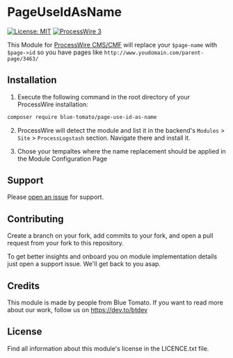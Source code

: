 # PageUseIdAsName

[![License: MIT](https://img.shields.io/badge/License-MIT-blue.svg)](https://opensource.org/licenses/MIT)
[![ProcessWire 3](https://img.shields.io/badge/ProcessWire-3.x-orange.svg)](https://github.com/processwire/processwire)

This Module for [ProcessWire CMS/CMF](http://processwire.com/) will replace your `$page-name` with `$page->id` so you have pages like
`http://www.youdomain.com/parent-page/3463/`

## Installation

1. Execute the following command in the root directory of your ProcessWire installation:

```bash
composer require blue-tomato/page-use-id-as-name
```

2. ProcessWire will detect the module and list it in the backend's `Modules` > `Site` > `ProcessLogstash` section. Navigate there and install it.

3. Chose your tempaltes where the name replacement should be applied in the Module Configuration Page

## Support

Please [open an issue](https://github.com/blue-tomato/PageUseIdAsName/issues/new) for support.

## Contributing

Create a branch on your fork, add commits to your fork, and open a pull request from your fork to this repository.

To get better insights and onboard you on module implementation details just open a support issue. We'll get back to you asap.

## Credits

This module is made by people from Blue Tomato. If you want to read more about our work, follow us on https://dev.to/btdev

## License

Find all information about this module's license in the LICENCE.txt file.
